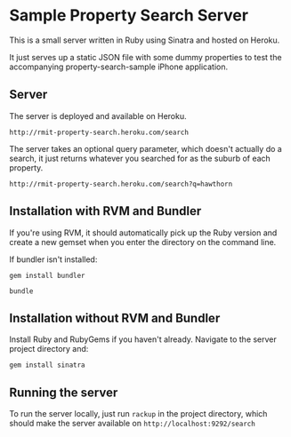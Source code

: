 Sample Property Search Server
=============================

This is a small server written in Ruby using Sinatra and hosted on Heroku.

It just serves up a static JSON file with some dummy properties to test the accompanying property-search-sample iPhone application.

Server
------

The server is deployed and available on Heroku.

`http://rmit-property-search.heroku.com/search`

The server takes an optional query parameter, which doesn't actually do a search, it just returns whatever you searched for as the suburb of each property.

`http://rmit-property-search.heroku.com/search?q=hawthorn`

Installation with RVM and Bundler
---------------------------------

If you're using RVM, it should automatically pick up the Ruby version and create a new gemset when you enter the directory on the command line.

If bundler isn't installed:

`gem install bundler`

`bundle`

Installation without RVM and Bundler
------------------------------------

Install Ruby and RubyGems if you haven't already. Navigate to the server project directory and:

`gem install sinatra`

Running the server
------------------

To run the server locally, just run `rackup` in the project directory, which should make the server available on `http://localhost:9292/search`